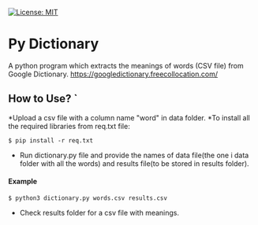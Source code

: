  [![License: MIT](https://img.shields.io/badge/License-MIT-yellow.svg)](https://opensource.org/licenses/MIT)

# Py Dictionary
A python program which extracts the meanings of words (CSV file) from Google Dictionary.
https://googledictionary.freecollocation.com/

How to Use? `
-------------
*Upload a csv file with a column name "word" in data folder.
*To install all the required libraries from req.txt file: 
```console 
$ pip install -r req.txt 
```
* Run dictionary.py file and provide the names of data file(the one i data folder with all the words) and results file(to be stored in results folder).
#### Example   
```console 
$ python3 dictionary.py words.csv results.csv
```
* Check results folder for a csv file with meanings.    
    
